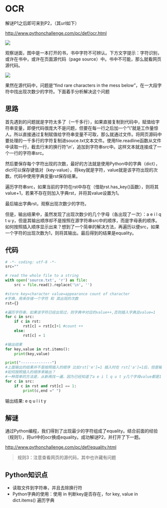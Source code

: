 # OCR

解谜P1之后即可来到P2，（其url如下）

http://www.pythonchallenge.com/pc/def/ocr.html

![](https://blog-1252824460.cos.ap-nanjing.myqcloud.com/pythonchallenge_p2_1.png)

观察谜面，图中是一本打开的书，书中字符不可辨认。下方文字提示：字符识别，或许在书中，或许在页面源代码（page source）中。书中不可能，那么就看网页源代码。

![](https://blog-1252824460.cos.ap-nanjing.myqcloud.com/pythonchallenge_p2_2.png)

果然在源代码中，问题是“find rare characters in the mess below”，在一大段字符中找出现次数少的字符。下面着手分析解决这个问题

## 思路
首先遇到的问题就是字符太多了（一千多行），如果直接复制到代码中，赋值给字符串变量，即便代码很庞大不是问题，但要在每一行之后加一个“\”就是工作量惊人。所以直接通过复制赋值给字符串变量不可取，那么就通过文件。将网页源码中要处理的一千多行的字符复制进souce.txt文本文件。使用file.readline函数从文件中读取一行，截去行末的换行符’\n’，追加到字符串src中。这样文本就连接成了一个一行的字符串src。

然后要保存每个字符出现的次数，最好的方法就是使用Python中的字典（dict），dict可以保存键值对（key-value），将key就是字符，value就是该字符出现的次数。代码中使用字典变量rst保存结果。

遍历字符串src，如果当前的字符在rst中存在（借助rst.has_key()函数），则将其value+1，若果不存在则加入字典rst，并将其value设置为1。

最后输出字典rst，观察出现次数少的字符。

但是，输出结果中，虽然发现了出现次数少的几个字母（各出现了一次）：a e i l q t u y，但是其输出顺序却不是按照在源字符串src中的顺序，而是字母表的顺序。如何按照插入顺序显示出来？想到了一个简单的解决方法，再遍历以便src，如果一个字符的出现次数为1，则将其输出。最后得到的结果是equality。

## 代码

```python
# -*- coding: utf-8 -*-
src=""

# read the whole file to a string
with open('source.txt', 'r') as file:
    src = file.read().replace('\n', '')

#store key=character value=appearance count of character
#字典，用来存储一个字符 和 其出现的次数
rst={}

#遍历字符串，如果该字符已经出现过，则字典中对应的value++,否则插入字典且value=1
for c in src:
    if c in rst:
        rst[c] = rst[c]+1 #count ++
    else:
        rst[c] = 1

#输出结果
for key,value in rst.items():
    print(key,value)

print("--------------")
#上面输出的结果并不是按照插入的顺序 比如rst['e']=1 插入时在 rst['a']=1后，但是输出显示时，a却在e前
#如何按照插入的顺序来输出？
#一种简单的方法是，从新再找一遍，因为已经知道了a e i l q u t y几个字母value都是1
for c in src:
    if c in rst and rst[c] == 1:
        print(c,end =" ")
```

输出结果: e q u l i t y

## 解谜
通过Python编程，我们得到了出现最少的字符组成了equality。结合前面的经验（规则1），将url中的ocr换成equality。成功解谜P2，并打开了下一题。

http://www.pythonchallenge.com/pc/def/equality.html

> 规则3：注意查看网页的源代码，其中也许藏有问题

## Python知识点

- 读取文件到字符串，并且去除换行符
- Python字典的使用：使用 in 判断key是否存在，for key, value in dict.items() 遍历字典